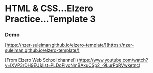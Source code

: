 # HTML & CSS...Elzero Practice...Template 3

### Demo

[https://nzer-suleiman.github.io/elzero-template/](https://nzer-suleiman.github.io/elzero-template/)

[From Elzero Web School channel] (https://www.youtube.com/watch?v=lXVP3rDH9EU&list=PLDoPjvoNmBAxuCSp2_-9LurPqRVwketnc)
